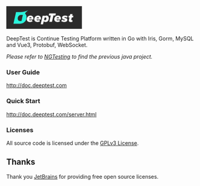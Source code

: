 <img src="xdoc/image/logo.png" width="200" />

DeepTest is Continue Testing Platform written in Go with Iris, Gorm, MySQL and Vue3, Protobuf, WebSocket.

*Please refer to [NGTesting](https://github.com/aaronchen2k/ngtesting-platform) to find the previous java project.*

### User Guide
http://doc.deeptest.com

### Quick Start
http://doc.deeptest.com/server.html

### Licenses
All source code is licensed under the [GPLv3 License](LICENSE.md).

## Thanks
Thank you [JetBrains](https://www.jetbrains.com) for providing free open source licenses.
